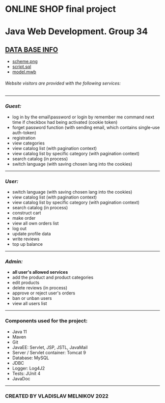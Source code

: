 # ONLINE SHOP final project
# Java Web Development. Group 34

## [DATA BASE INFO](https://github.com/nearbyall/epamtc-final-project-online-shop/tree/master/db) 
- [scheme.png](https://github.com/nearbyall/epamtc-final-project-online-shop/blob/master/db/scheme.png)
- [script.sql](https://github.com/nearbyall/epamtc-final-project-online-shop/blob/master/db/script.sql)
- [model.mwb](https://github.com/nearbyall/epamtc-final-project-online-shop/blob/master/db/model.mwb)

###### Website visitors are provided with the following services:
***
### *Guest:*
- log in by the email\password or login by remember me command next time
  if checkbox had being activated (cookie token)
- forget password function (with sending email, which contains single-use auth-token)
- registration
- view categories
- view catalog list (with pagination context)
- view catalog list by specific category (with pagination context)
- search catalog (in process)
- switch language (with saving chosen lang into the cookies) 
***
### *User:*
- switch language (with saving chosen lang into the cookies) 
- view catalog list (with pagination context)
- view catalog list by specific category (with pagination context)
- search catalog (in process)
- construct cart
- make order
- view all own orders list
- log out
- update profile data
- write reviews 
- top up balance
***
### *Admin:*
- __all user's allowed services__
- add the product and product categories
- edit products
- delete reviews (in process)
- approve or reject user's orders
- ban or unban users
- view all users list 

***
### Components used for the project:
- Java 11
- Maven
- Git
- JavaEE: Servlet, JSP, JSTL, JavaMail
- Server / Servlet container: Tomcat 9
- Database: MySQL
- JDBC
- Logger: Log4J2
- Tests: JUnit 4
- JavaDoc

***
### CREATED BY VLADISLAV MELNIKOV 2022